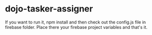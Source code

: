 # dojo-tasker-assigner
If you want to run it, npm install and then check out the config.js file in firebase folder. Place there your firebase project variables and that's it.
